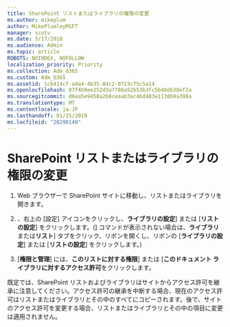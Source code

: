 ```yaml
---
title: SharePoint リストまたはライブラリの権限の変更
ms.author: mikeplum
author: MikePlumleyMSFT
manager: scotv
ms.date: 5/17/2018
ms.audience: Admin
ms.topic: article
ROBOTS: NOINDEX, NOFOLLOW
localization_priority: Priority
ms.collection: Adm_O365
ms.custom: Adm_O365
ms.assetid: 1cb414cf-a4a4-4b35-84c2-0723cf5c5a14
ms.openlocfilehash: 87f4b9ee252d3a7786a52b53b3fc5b40db38ef2a
ms.sourcegitcommit: d6ea5e9458a2b8ceaab3ac4bd483e1130b9a398a
ms.translationtype: MT
ms.contentlocale: ja-JP
ms.lasthandoff: 01/15/2019
ms.locfileid: "28298140"
---
```

# <a name="change-permissions-for-a-sharepoint-list-or-library"></a>SharePoint リストまたはライブラリの権限の変更

1. Web ブラウザーで SharePoint サイトに移動し、リストまたはライブラリを開きます。
    
2. 、右上の [設定] アイコンをクリックし、**ライブラリの設定**] または [**リストの設定**] をクリックします。(] コマンドが表示されない場合は、**ライブラリ**または**リスト**] タブをクリック、リボンを開くし、リボンの [**ライブラリの設定**] または [**リストの設定**] をクリックします。) 
    
3. [**権限と管理**] には、**このリストに対する権限**] または [**このドキュメント ライブラリに対するアクセス許可**をクリックします。
    
既定では、SharePoint リストおよびライブラリはサイトからアクセス許可を継承に注意してください。アクセス許可の継承を中断する場合、現在のアクセス許可はリストまたはライブラリとその中のすべてにコピーされます。後で、サイトのアクセス許可を変更する場合、リストまたはライブラリとその中の項目に変更は適用されません。
  

